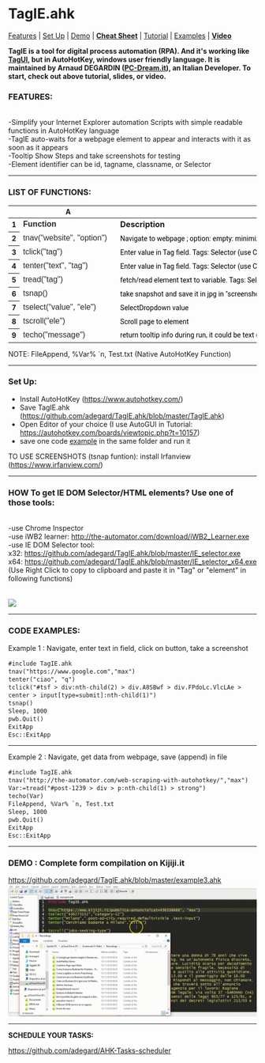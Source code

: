 
<h1> TagIE.ahk </h1>
<p><a href="#features">Features</a> | <a href="#setup">Set Up</a> | <a href="#demo">Demo</a> | <a href="#cheat-sheet"><strong>Cheat Sheet</strong></a> | <a href="#DOM-selector">Tutorial</a> | <a href="#examples">Examples</a> | <a href="https://www.youtube.com/channel/UCj_yWYv_K-WJ4PARgEzP07Q/videos" rel="nofollow"><strong>Video</strong></a></p>

<p><strong>TagIE is a tool for digital process automation (RPA). And it's working like <a href="https://github.com/kelaberetiv/TagUI" rel="nofollow">TagUI</a>, but in AutoHotKey, windows user friendly language. It is maintained by Arnaud DEGARDIN (<a href="https://www.pc-dream.it" rel="nofollow">PC-Dream.it</a>), an Italian Developer. To start, check out above tutorial, slides, or video.</strong></p>

<a id="user-content-features" class="anchor" aria-hidden="true" href="#features"></a><h3>FEATURES:</h3></br>
-Simplify your Internet Explorer automation Scripts with simple readable functions in AutoHotKey language </br>
-TagIE auto-waits for a webpage element to appear and interacts with it as soon as it appears</br>
-Tooltip Show Steps and take screenshots for testing</br>
-Element identifier can be id, tagname, classname, or Selector 

******************
<a id="user-content-cheat-sheet" class="anchor" aria-hidden="true" href="#cheat-sheet"></a><h3>LIST OF FUNCTIONS:</h3>


<div class="ritz grid-container" dir="ltr"><table class="waffle" cellspacing="0" cellpadding="0"><thead><tr><th class="row-header freezebar-origin-ltr"></th><th id="0C0" style="width:186px" class="column-headers-background">A</th><th id="0C1" style="width:989px" class="column-headers-background">B</th></tr></thead><tbody><tr style='height:20px;'><th id="0R0" style="height: 20px;" class="row-headers-background"><div class="row-header-wrapper" style="line-height: 20px;">1</div></th><td class="s0" dir="ltr"><span style="font-size:12pt;font-family:Arial;font-weight:bold;color:#24292e;">Function</span></td><td class="s1" dir="ltr"><span style="font-size:12pt;font-weight:bold;">Description</span></td></tr><tr style='height:20px;'><th id="0R1" style="height: 20px;" class="row-headers-background"><div class="row-header-wrapper" style="line-height: 20px;">2</div></th><td class="s2 softmerge" dir="ltr"><div class="softmerge-inner" style="width: 183px; left: -1px;"><span style="font-size:12pt;font-family:Arial;font-weight:400;color:#24292e;">tnav(&quot;website&quot;, &quot;option&quot;)   </span></div></td><td class="s3" dir="ltr"><span style="font-family:Roboto,Arial;font-weight:400;color:#000000;">Navigate to webpage ; option: empty: minimized; &quot;max&quot; : Maximized window</span></td></tr><tr style='height:20px;'><th id="0R2" style="height: 20px;" class="row-headers-background"><div class="row-header-wrapper" style="line-height: 20px;">3</div></th><td class="s2" dir="ltr"><span style="font-size:12pt;font-family:Arial;font-weight:400;color:#24292e;">tclick(&quot;tag&quot;)   </span></td><td class="s4 softmerge" dir="ltr"><div class="softmerge-inner" style="width: 1187px; left: -1px;"><span style="font-family:Roboto,Arial;font-weight:400;color:#000000;">Enter value in Tag field. Tags: Selector (use Chrome Inspector) or id, or name, or class. Insteat of double Quotes, use singlo quotes in Selector (ie &quot;input class=&#39;nameclass&#39;&quot;)</span></div></td></tr><tr style='height:20px;'><th id="0R3" style="height: 20px;" class="row-headers-background"><div class="row-header-wrapper" style="line-height: 20px;">4</div></th><td class="s2" dir="ltr"><span style="font-size:12pt;font-family:Arial;font-weight:400;color:#24292e;">tenter(&quot;text&quot;, &quot;tag&quot;)   </span></td><td class="s3" dir="ltr"><span style="font-family:Roboto,Arial;font-weight:400;color:#000000;">Enter value in Tag field. Tags: Selector (use Chrome Inspector) or id, or name, or class</span></td></tr><tr style='height:20px;'><th id="0R4" style="height: 20px;" class="row-headers-background"><div class="row-header-wrapper" style="line-height: 20px;">5</div></th><td class="s2" dir="ltr"><span style="font-size:12pt;font-family:Arial;font-weight:400;color:#24292e;">tread(&quot;tag&quot;)   </span></td><td class="s3" dir="ltr"><span style="font-family:Roboto,Arial;font-weight:400;color:#000000;">fetch/read element text to variable. Tags: Selector (use Chrome Inspector) or id, or name, or class. Insteat of double Quotes,</span></td></tr><tr style='height:20px;'><th id="0R5" style="height: 20px;" class="row-headers-background"><div class="row-header-wrapper" style="line-height: 20px;">6</div></th><td class="s2" dir="ltr"><span style="font-size:12pt;font-family:Arial;font-weight:400;color:#24292e;">tsnap()   </span></td><td class="s3" dir="ltr"><span style="font-family:Roboto,Arial;font-weight:400;color:#000000;">take snapshot and save it in jpg in &quot;screenshot folder&quot; (require Irfanview)&quot;</span></td></tr><tr style='height:20px;'><th id="0R6" style="height: 20px;" class="row-headers-background"><div class="row-header-wrapper" style="line-height: 20px;">7</div></th><td class="s2" dir="ltr"><span style="font-size:12pt;font-family:Arial;font-weight:400;color:#24292e;">tselect(&quot;value&quot;, &quot;ele&quot;)  </span></td><td class="s3" dir="ltr"><span style="font-family:Roboto,Arial;font-weight:400;color:#000000;">SelectDropdown value</span></td></tr><tr style='height:20px;'><th id="0R7" style="height: 20px;" class="row-headers-background"><div class="row-header-wrapper" style="line-height: 20px;">8</div></th><td class="s2" dir="ltr"><span style="font-size:12pt;font-family:Arial;font-weight:400;color:#24292e;">tscroll(&quot;ele&quot;)  </span></td><td class="s3" dir="ltr"><span style="font-family:Roboto,Arial;font-weight:400;color:#000000;">Scroll page to element</span></td></tr><tr style='height:20px;'><th id="0R8" style="height: 20px;" class="row-headers-background"><div class="row-header-wrapper" style="line-height: 20px;">9</div></th><td class="s2" dir="ltr"><span style="font-size:12pt;font-family:Arial;font-weight:400;color:#24292e;">techo(&quot;message&quot;)  </span></td><td class="s3" dir="ltr"><span style="font-family:Roboto,Arial;font-weight:400;color:#000000;">return tooltip info during run, it could be text (&quot;text&quot;)o variable (Var)</span></td></tr></tbody></table></div>

NOTE:
FileAppend, %Var% `n, Test.txt (Native AutoHotKey Function)

******************
<a id="user-content-setup" class="anchor" aria-hidden="true" href="#setup"></a><h3>Set Up:</h3>
- Install AutoHotKey (https://www.autohotkey.com/)
- Save TagIE.ahk (https://github.com/adegard/TagIE.ahk/blob/master/TagIE.ahk)
- Open Editor of your choice (I use AutoGUI in Tutorial: https://autohotkey.com/boards/viewtopic.php?t=10157)
- save one code <a href="#examples">example</a> in the same folder and run it

TO USE SCREENSHOTS (tsnap funtion): install Irfanview (https://www.irfanview.com/)

*****************

<a id="user-content-DOM-selector" class="anchor" aria-hidden="true" href="#cheat-DOM-selector"></a><h3>HOW To get IE DOM Selector/HTML elements? Use one of those tools:</h3></br>
-use Chrome Inspector </br>
-use iWB2 learner: http://the-automator.com/download/iWB2_Learner.exe </br>
-use IE DOM Selector tool: </br>
x32: https://github.com/adegard/TagIE.ahk/blob/master/IE_selector.exe </br>
x64: https://github.com/adegard/TagIE.ahk/blob/master/IE_selector_x64.exe </br>
(Use Right Click to copy to clipboard and paste it in "Tag" or "element" in following functions)</br>

</br>
<img src="https://raw.githubusercontent.com/adegard/TagIE.ahk/master/GetSelectorsTags.gif"  align="center">

******************
<a id="user-content-examples" class="anchor" aria-hidden="true" href="#examples"></a><h3>CODE EXAMPLES:</h3>

Example 1 : Navigate, enter text in field, click on button, take a screenshot
<pre>
<code>#include TagIE.ahk
tnav("https://www.google.com","max")
tenter("ciao", "q")
tclick("#tsf > div:nth-child(2) > div.A8SBwf > div.FPdoLc.VlcLAe > center > input[type=submit]:nth-child(1)")
tsnap() 
Sleep, 1000
pwb.Quit()
ExitApp
Esc::ExitApp</code>
</pre>

******************
Example 2 : Navigate, get data from webpage, save (append) in file
<pre>
<code>#include TagIE.ahk
tnav("http://the-automator.com/web-scraping-with-autohotkey/","max")
Var:=tread("#post-1239 > div > p:nth-child(1) > strong")
techo(Var)
FileAppend, %Var% `n, Test.txt
Sleep, 1000
pwb.Quit()
ExitApp
Esc::ExitApp</code>
</pre>
  
******************
<a id="user-content-demo" class="anchor" aria-hidden="true" href="#demo"></a><h3>DEMO : Complete form compilation on Kijiji.it </h3>
https://github.com/adegard/TagIE.ahk/blob/master/example3.ahk
</br>
<img src="https://raw.githubusercontent.com/adegard/TagIE.ahk/master/TagIEexample.gif"  align="center">

******************
<b>SCHEDULE YOUR TASKS:</b>

https://github.com/adegard/AHK-Tasks-scheduler



